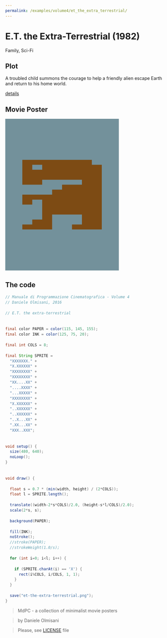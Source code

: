 ```yaml
---
permalink: /examples/volume4/et_the_extra_terrestrial/
---
```

# E.T. the Extra-Terrestrial (1982)

Family, Sci-Fi

## Plot
A troubled child summons the courage to help a friendly alien escape Earth and return to his home world.

[details](https://www.imdb.com/title/tt0083866/)

## Movie Poster
<img src="et-the-extra-terrestrial.png"  width="360px" title="E.T. the Extra-Terrestrial">


## The code
```java
// Manuale di Programmazione Cinematografica - Volume 4
// Daniele Olmisani, 2016

// E.T. the extra-terrestrial


final color PAPER = color(115, 145, 155);
final color INK = color(125, 75, 20);

final int COLS = 8;

final String SPRITE = 
  "XXXXXXX." +
  "X.XXXXXX" +
  "XXXXXXXX" +
  "XXXXXXXX" +
  "XX....XX" +
  "....XXXX" +
  "...XXXXX" +
  "XXXXXXXX" +
  "X.XXXXXX" +
  "..XXXXXX" +
  "..XXXXXX" +
  "..X...XX" +
  ".XX...XX" +
  "XXX..XXX";


void setup() {
  size(480, 640);
  noLoop();
}


void draw() {
  
  float s = 0.7 * (min(width, height) / (2*COLS));
  float l = SPRITE.length();

  translate((width-2*s*COLS)/2.0, (height-s*l/COLS)/2.0);
  scale(2*s, s);
   
  background(PAPER);
  
  fill(INK);
  noStroke();
  //stroke(PAPER);
  //strokeWeight(1.0/s);
  
  for (int i=0; i<l; i++) {
    
    if (SPRITE.charAt(i) == 'X') {
      rect(i%COLS, i/COLS, 1, 1);
    }
  }
  
  save("et-the-extra-terrestrial.png");
}
```

> MdPC - a collection of minimalist movie posters

> by Daniele Olmisani

> Please, see [LICENSE](../../../LICENSE) file
